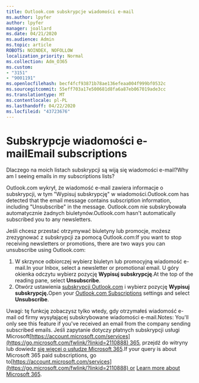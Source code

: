 ```yaml
---
title: Outlook.com subskrypcje wiadomości e-mail
ms.author: lpyfer
author: lpyfer
manager: joallard
ms.date: 04/21/2020
ms.audience: Admin
ms.topic: article
ROBOTS: NOINDEX, NOFOLLOW
localization_priority: Normal
ms.collection: Adm_O365
ms.custom:
- "3151"
- "9001191"
ms.openlocfilehash: becf4fcf93871b78ae136efeaa004f999bf0532c
ms.sourcegitcommit: 55eff703a17e500681d8fa6a87eb067019ade3cc
ms.translationtype: MT
ms.contentlocale: pl-PL
ms.lasthandoff: 04/22/2020
ms.locfileid: "43723676"
---
```

# <a name="email-subscriptions"></a><span data-ttu-id="11bc7-102">Subskrypcje wiadomości e-mail</span><span class="sxs-lookup"><span data-stu-id="11bc7-102">Email subscriptions</span></span>

<span data-ttu-id="11bc7-103">Dlaczego na moich listach subskrypcji są wiją się wiadomości e-mail?</span><span class="sxs-lookup"><span data-stu-id="11bc7-103">Why am I seeing emails in my subscriptions lists?</span></span>

<span data-ttu-id="11bc7-104">Outlook.com wykrył, że wiadomość e-mail zawiera informacje o subskrypcji, w tym "Wypisuj subskrypcję" w wiadomości.</span><span class="sxs-lookup"><span data-stu-id="11bc7-104">Outlook.com has detected that the email message contains subscription information, including "Unsubscribe" in the message.</span></span> <span data-ttu-id="11bc7-105">Outlook.com nie subskrybowała automatycznie żadnych biuletynów.</span><span class="sxs-lookup"><span data-stu-id="11bc7-105">Outlook.com hasn't automatically subscribed you to any newsletters.</span></span>

<span data-ttu-id="11bc7-106">Jeśli chcesz przestać otrzymywać biuletyny lub promocje, możesz zrezygnować z subskrypcji za pomocą Outlook.com:</span><span class="sxs-lookup"><span data-stu-id="11bc7-106">If you want to stop receiving newsletters or promotions, there are two ways you can unsubscribe using Outlook.com:</span></span>
1. <span data-ttu-id="11bc7-107">W skrzynce odbiorczej wybierz biuletyn lub promocyjną wiadomość e-mail.</span><span class="sxs-lookup"><span data-stu-id="11bc7-107">In your Inbox, select a newsletter or promotional email.</span></span> <span data-ttu-id="11bc7-108">U góry okienka odczytu wybierz pozycję **Wypisuj subskrypcję**.</span><span class="sxs-lookup"><span data-stu-id="11bc7-108">At the top of the reading pane, select **Unsubscribe**.</span></span>
2. <span data-ttu-id="11bc7-109">Otwórz ustawienia [subskrypcji Outlook.com](https://go.microsoft.com/fwlink/?linkid=2110887) i wybierz pozycję **Wypisuj subskrypcję.**</span><span class="sxs-lookup"><span data-stu-id="11bc7-109">Open your [Outlook.com Subscriptions](https://go.microsoft.com/fwlink/?linkid=2110887) settings and select **Unsubscribe**.</span></span>

<span data-ttu-id="11bc7-110">Uwagi: tę funkcję zobaczysz tylko wtedy, gdy otrzymałeś wiadomość e-mail od firmy wysyłającej subskrybowane wiadomości e-mail.</span><span class="sxs-lookup"><span data-stu-id="11bc7-110">Notes: You'll only see this feature if you've received an email from the company sending subscribed emails.</span></span>
<span data-ttu-id="11bc7-111">Jeśli zapytanie dotyczy płatnych subskrypcji usługi Microsoft[https://account.microsoft.com/services](https://go.microsoft.com/fwlink/?linkid=2110888) 365, przejdź do witryny lub dowiedz [się więcej o usłudze Microsoft 365](https://products.office.com/compare-all-microsoft-office-products?tab=1&WT.mc_id=PROD_OL-Web_Support_O365NewValue_Upgrade).</span><span class="sxs-lookup"><span data-stu-id="11bc7-111">If your query is about Microsoft 365 paid subscriptions, go to[https://account.microsoft.com/services](https://go.microsoft.com/fwlink/?linkid=2110888) or [Learn more about Microsoft 365](https://products.office.com/compare-all-microsoft-office-products?tab=1&WT.mc_id=PROD_OL-Web_Support_O365NewValue_Upgrade).</span></span>
  